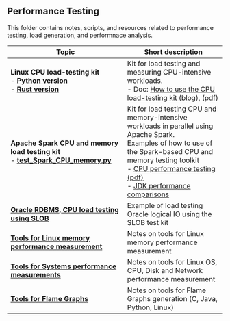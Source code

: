 ## Performance Testing
This folder contains notes, scripts, and resources related to performance testing, load generation, and performnace analysis.

| Topic                                                                                                                                     | Short description
|-------------------------------------------------------------------------------------------------------------------------------------------| -------------------------------------------------------------------------------------
| **Linux CPU load-testing kit**<br/>- [**Python version**](Test_CPU_parallel_Python)<br/>- [**Rust version**](Test_CPU_parallel_Rust)<br/> | Kit for load testing and measuring CPU-intensive workloads.<br/> - Doc: [How to use the CPU load-testing kit (blog)](https://db-blog.web.cern.ch/node/189), [(pdf)](https://canali.web.cern.ch/docs/CPU_Load_Testing_Database_Servers_April2023.pdf)
| **Apache Spark CPU and memory load testing kit**<br/>- [**test_Spark_CPU_memory.py**](Spark_CPU_memory_load_testkit)                      | Kit for load testing CPU and memory-intensive workloads in parallel using Apache Spark. <br/> Examples of how to use of the Spark-based CPU and memory testing toolkit <br/>- [CPU performance testing (pdf)](https://canali.web.cern.ch/docs/Spark_CPU_and_memory_load_testing_HDP6_RAC55_May2023.pdf) <br/>- [JDK performance comparisons](Spark_CPU_memory_load_testkit/Test_JDKs) 
| [**Oracle RDBMS, CPU load testing using SLOB**](Oracle_load_testing_with_SLOB)                                                          | Example of load testing Oracle logical IO using the SLOB test kit
| [**Tools for Linux memory performance measurement**](Tools_Linux_Memory_Perf_Measure.md)                                                  | Notes on tools for Linux memory performance measurement
| [**Tools for Systems performance measurements**](Tools_Linux_OS_CPU_Disk_Network.md)                                                      | Notes on tools for Linux OS, CPU, Disk and Network performance measurement
| [**Tools for Flame Graphs**](Tools_FlameGraphs.md)                                                                                        | Notes on tools for Flame Graphs generation (C, Java, Python, Linux)
